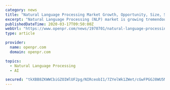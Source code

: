```yaml
---
category: news
title: "Natural Language Processing Market Growth, Opportunity, Size, Share and Forecast 2019-2025"
excerpt: "Natural Language Processing (NLP) market is growing tremendously owing to growing applications in artificial intelligence and machine learning technology. NLP technology supports computer to ..."
publishedDateTime: 2020-03-17T09:50:00Z
webUrl: "https://www.openpr.com/news/1970701/natural-language-processing-market-growth-opportunity-size"
type: article

provider:
  name: openpr.com
  domain: openpr.com

topics:
  - Natural Language Processing
  - AI

secured: "tkXBB8ZKWWCbiGZOIWlUF2pg/NIRceobI1/7ZYelWk1ZWet/cGwFPGGJ8WU5MIIoIN30TNh4dSh1gTzmkX6EqHsh/0eccprk/y0QHbjpkk1fCJUZOYCy8GeQg4Q9i+OevG+PgCEGej2qvYSjgpJWuGqpH3qeh8e3OXZl5lLHhYdSTWegl2q/ZUM4Nd9YaykQqgLI7YWl3uyX8iZpEV2oPs1VHTtXGAZ1pjKSl8ZLunSu8RYU/roNbSzaQQ1aVLZzUAR0a3cJdVbEzLCzBhv8iwihCQ4PHcmkYZ4+LN8ort711NkBCat0YKxtRHTMRX+Y;oQXwew1Fp57xUbfNLqGaNA=="
---
```



